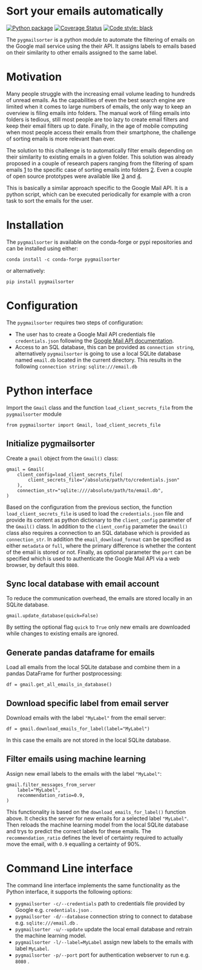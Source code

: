 # Sort your emails automatically 
[![Python package](https://github.com/jan-janssen/pygmailsorter/actions/workflows/unittest.yml/badge.svg?branch=main)](https://github.com/jan-janssen/pygmailsorter/actions/workflows/unittest.yml)
[![Coverage Status](https://coveralls.io/repos/github/jan-janssen/pygmailsorter/badge.svg?branch=main)](https://coveralls.io/github/jan-janssen/pygmailsorter?branch=main)
[![Code style: black](https://img.shields.io/badge/code%20style-black-000000.svg)](https://github.com/psf/black)

The `pygmailsorter` is a python module to automate the filtering of emails on the Google mail service using the their API. It assigns 
labels to emails based on their similarity to other emails assigned to the same label.

# Motivation 
Many people struggle with the increasing email volume leading to hundreds of unread emails. As the capabilities of even the best search engine are limited when it comes to large numbers of emails, the only way to keep an overview is filing emails into folders. The manual work of filing emails into folders is tedious, still most people are too lazy to create email filters and keep their email filters up to date. Finally, in the age of mobile computing when most people access their emails from their smartphone, the challenge of sorting emails is more relevant than ever. 

The solution to this challenge is to automatically filter emails depending on their similarity to existing emails in a given folder. This solution was already proposed in a couple of research papers ranging from the filtering of spam emails [1] to the specific case of sorting emails into folders [2]. Even a couple of open source prototypes were available like [3] and [4]. 

This is basically a similar approach specific to the Google Mail API. It is a python script, which can be executed periodically for example with a cron task to sort the emails for the user. 

[1]: https://doi.org/10.1016/j.heliyon.2019.e01802
[2]: https://people.cs.umass.edu/~mccallum/papers/foldering-tr05.pdf
[3]: https://github.com/anthdm/ml-email-clustering
[4]: https://github.com/andreykurenkov/emailinsight

# Installation 
The `pygmailsorter` is available on the conda-forge or pypi repositories and can be installed using either:
```
conda install -c conda-forge pygmailsorter
```
or alternatively: 
```
pip install pygmailsorter
```

# Configuration 
The `pygmailsorter` requires two steps of configuration:
* The user has to create a Google Mail API credentials file `credentials.json` following the 
  [Google Mail API documentation](https://support.google.com/googleapi/answer/6158862). 
* Access to an SQL database, this can be provided as `connection string`, alternatively `pygmailsorter` is going to use
  a local SQLite database named `email.db` located in the current directory. This results in the following 
  `connection string`: `sqlite:///email.db`

# Python interface 
Import the `Gmail` class and the function `load_client_secrets_file` from the `pygmailsorter` module 
```
from pygmailsorter import Gmail, load_client_secrets_file
```

## Initialize pygmailsorter
Create a `gmail` object from the `Gmail()` class:
```
gmail = Gmail(
    client_config=load_client_secrets_file(
        client_secrets_file="/absolute/path/to/credentials.json"
    ),
    connection_str="sqlite:////absolute/path/to/email.db",
)
```
Based on the configuration from the previous section, the function `load_client_secrets_file` is used to load the
`credentials.json` file and provide its content as python dictionary to the `client_config` parameter of the `Gmail()`
class. In addition to the `client_config` parameter the `Gmail()` class also requires a connection to an SQL database
which is provided as `connection_str`. In addition the `email_download_format` can be specified as either `metadata` or 
`full`, where the primary difference is whether the content of the email is stored or not. Finally, as optional 
parameter the `port` can be specified which is used to authenticate the Google Mail API via a web browser, by default 
this `8080`.  

## Sync local database with email account
To reduce the communication overhead, the emails are stored locally in an SQLite database.
```
gmail.update_database(quick=False)
```
By setting the optional flag `quick` to `True` only new emails are downloaded while changes to existing emails are 
ignored.

## Generate pandas dataframe for emails
Load all emails from the local SQLite database and combine them in a pandas DataFrame for further postprocessing: 
```
df = gmail.get_all_emails_in_database()
```

## Download specific label from email server
Download emails with the label `"MyLabel"` from the email server:
```
df = gmail.download_emails_for_label(label="MyLabel")
```
In this case the emails are not stored in the local SQLite database. 

## Filter emails using machine learning
Assign new email labels to the emails with the label `"MyLabel"`:
```
gmail.filter_messages_from_server
    label="MyLabel",
    recommendation_ratio=0.9,
)
```
This functionality is based on the `download_emails_for_label()` function above. It checks the server for new emails for
a selected label `"MyLabel"`. Then reloads the machine learning model from the local SQLite database and trys to predict
the correct labels for these emails. The `recommendation_ratio` defines the level of certainty required to actually move
the email, with `0.9` equalling a certainty of 90%. 

# Command Line interface 
The command line interface implements the same functionality as the Python interface, it supports the following options: 

- `pygmailsorter -c/--credentials` path to credentials file provided by Google e.g. `credentials.json` .  
- `pygmailsorter -d/--database` connection string to connect to database e.g. `sqlite:///email.db` .
- `pygmailsorter -u/--update` update the local email database and retrain the machine learning model.  
- `pygmailsorter -l/--label=MyLabel` assign new labels to the emails with label `MyLabel`.
- `pygmailsorter -p/--port` port for authentication webserver to run e.g. `8080` .

